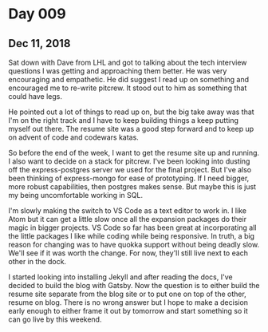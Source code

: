 # Day 009
## Dec 11, 2018

Sat down with Dave from LHL and got to talking about the tech interview questions I was getting and approaching them better. He was very encouraging and empathetic. He did suggest I read up on something and encouraged me to re-write pitcrew. It stood out to him as something that could have legs.

He pointed out a lot of things to read up on, but the big take away was that I'm on the right track and I have to keep building things a keep putting myself out there. The resume site was a good step forward and to keep up on advent of code and codewars katas.

So before the end of the week, I want to get the resume site up and running. I also want to decide on a stack for pitcrew. I've been looking into dusting off the express-postgres server we used for the final project. But I've also been thinking of express-mongo for ease of prototyping. If I need bigger, more robust capabilities, then postgres makes sense. But maybe this is just my being uncomfortable working in SQL.

I'm slowly making the switch to VS Code as a text editor to work in. I like Atom but it can get a little slow once all the expansion packages do their magic in bigger projects. VS Code so far has been great at incorporating all the little packages I like while coding while being responsive. In truth, a big reason for changing was to have quokka support without being deadly slow. We'll see if it was worth the change. For now, they'll still live next to each other in the dock.

I started looking into installing Jekyll and after reading the docs, I've decided to build the blog with Gatsby. Now the question is to either build the resume site separate from the blog site or to put one on top of the other, resume on blog. There is no wrong answer but I hope to make a decision early enough to either frame it out by tomorrow and start something so it can go live by this weekend.
